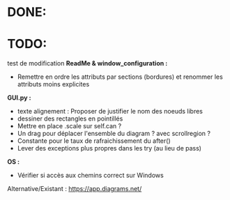 # DONE:


# TODO:
test de modification
**ReadMe & window_configuration :**
+ Remettre en ordre les attributs par sections (bordures) et renommer les attributs moins explicites

**GUI.py :** 
+ texte alignement : Proposer de justifier le nom des noeuds libres
+ dessiner des rectangles en pointillés 
+ Mettre en place .scale sur self.can ?   
+ Un drag pour déplacer l'ensemble du diagram ? avec scrollregion ?  
+ Constante pour le taux de rafraichissement du after()
+ Lever des exceptions plus propres dans les try (au lieu de pass)

**OS :**
+ Vérifier si accès aux chemins correct sur Windows  

Alternative/Existant : https://app.diagrams.net/
